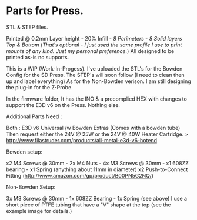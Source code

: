 # Parts for Press.
STL & STEP files.

Printed @  0.2mm Layer height - 20% Infill - *8 Perimeters* - *8 Solid layers Top & Bottom* (*That's optional - I just used the same profile I use to print mounts of any kind. Just my personal preference.*) All designed to be printed as-is no supports.

This is a WIP (Work-In-Progess). I've uploaded the STL's for the Bowden Config for the SD Press. The STEP's will soon follow (I need to clean then up and label everything) As for the Non-Bowden verison. I am still designing the plug-in for the Z-Probe.

In the firmware folder, It has the INO & a precomplied HEX with changes to support the E3D v6 on the Press. Nothing else. 

Additional Parts Need :

Both : E3D v6 Universal /w Bowden Extras (Comes with a bowden tube) Then request either the 24V @ 25W or the 24V @ 40W Heater Cartridge. > http://www.filastruder.com/products/all-metal-e3d-v6-hotend

Bowden setup:

x2 M4 Screws @ 30mm - 2x M4 Nuts - 4x M3 Screws @ 30mm - x1 608ZZ bearing - x1 Spring (anything about 11mm in diameter) x2 Push-to-Connect Fitting (http://www.amazon.com/gp/product/B00PN5G2NQ/)

Non-Bowden Setup:

3x M3 Screws @ 30mm - 1x 608ZZ Bearing - 1x Spring (see above) 
I use a short piece of PTFE tubing that have a "V" shape at the top (see the example image for details.)
